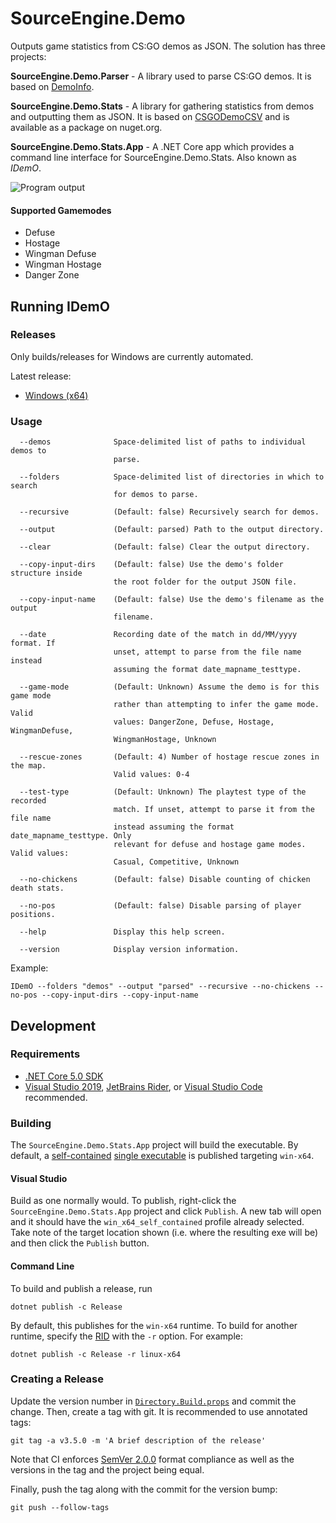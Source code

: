 # SourceEngine.Demo

Outputs game statistics from CS:GO demos as JSON. The solution has three projects:

**SourceEngine.Demo.Parser** - A library used to parse CS:GO demos. It is based on [DemoInfo][9].

**SourceEngine.Demo.Stats** - A library for gathering statistics from demos and outputting them as JSON. It is based on [CSGODemoCSV][12] and is available as a package on nuget.org.

**SourceEngine.Demo.Stats.App** - A .NET Core app which provides a command line interface for SourceEngine.Demo.Stats. Also known as _IDemO_.

![Program output](https://user-images.githubusercontent.com/1515135/115470721-9985c780-a1eb-11eb-8bb9-f2351c019c3c.png)

#### Supported Gamemodes

- Defuse
- Hostage
- Wingman Defuse
- Wingman Hostage
- Danger Zone

## Running IDemO

### Releases

Only builds/releases for Windows are currently automated.

Latest release:

* [Windows (x64)][1]

### Usage

```
  --demos              Space-delimited list of paths to individual demos to
                       parse.

  --folders            Space-delimited list of directories in which to search
                       for demos to parse.

  --recursive          (Default: false) Recursively search for demos.

  --output             (Default: parsed) Path to the output directory.

  --clear              (Default: false) Clear the output directory.

  --copy-input-dirs    (Default: false) Use the demo's folder structure inside
                       the root folder for the output JSON file.

  --copy-input-name    (Default: false) Use the demo's filename as the output
                       filename.

  --date               Recording date of the match in dd/MM/yyyy format. If
                       unset, attempt to parse from the file name instead
                       assuming the format date_mapname_testtype.

  --game-mode          (Default: Unknown) Assume the demo is for this game mode
                       rather than attempting to infer the game mode. Valid
                       values: DangerZone, Defuse, Hostage, WingmanDefuse,
                       WingmanHostage, Unknown

  --rescue-zones       (Default: 4) Number of hostage rescue zones in the map.
                       Valid values: 0-4

  --test-type          (Default: Unknown) The playtest type of the recorded
                       match. If unset, attempt to parse it from the file name
                       instead assuming the format date_mapname_testtype. Only
                       relevant for defuse and hostage game modes. Valid values:
                       Casual, Competitive, Unknown

  --no-chickens        (Default: false) Disable counting of chicken death stats.

  --no-pos             (Default: false) Disable parsing of player positions.

  --help               Display this help screen.

  --version            Display version information.
```

Example:

```
IDemO --folders "demos" --output "parsed" --recursive --no-chickens --no-pos --copy-input-dirs --copy-input-name
```

## Development

### Requirements

* [.NET Core 5.0 SDK][2]
* [Visual Studio 2019][3], [JetBrains Rider][4], or [Visual Studio Code][5] recommended.

### Building

The `SourceEngine.Demo.Stats.App` project will build the executable. By default, a [self-contained][6] [single executable][7] is published targeting `win-x64`.

#### Visual Studio

Build as one normally would. To publish, right-click the `SourceEngine.Demo.Stats.App` project and click `Publish`. A new tab will open and it should have the `win_x64_self_contained` profile already selected. Take note of the target location shown (i.e. where the resulting exe will be) and then click the `Publish` button.

#### Command Line

To build and publish a release, run

```
dotnet publish -c Release
```

By default, this publishes for the `win-x64` runtime. To build for another runtime, specify the [RID][8] with the `-r` option. For example:

```
dotnet publish -c Release -r linux-x64
```

### Creating a Release

Update the version number in [`Directory.Build.props`][10] and commit the change. Then, create a tag with git. It is recommended to use annotated tags:

```
git tag -a v3.5.0 -m 'A brief description of the release'
```

Note that CI enforces [SemVer 2.0.0][11] format compliance as well as the versions in the tag and the project being equal.

Finally, push the tag along with the commit for the version bump:

```
git push --follow-tags
```

[1]: https://github.com/source-engine-discord/SourceEngine.Demo/releases/latest/download/IDemO_win-x64.zip
[2]: https://dotnet.microsoft.com/download/dotnet/5.0
[3]: https://visualstudio.microsoft.com/
[4]: https://www.jetbrains.com/rider/
[5]: https://code.visualstudio.com/
[6]: https://docs.microsoft.com/en-us/dotnet/core/deploying/index#self-contained-deployments-scd
[7]: https://docs.microsoft.com/en-us/dotnet/core/whats-new/dotnet-core-3-0#single-file-executables
[8]: https://docs.microsoft.com/en-us/dotnet/core/rid-catalog
[9]: https://github.com/StatsHelix/demoinfo/
[10]: Directory.Build.props
[11]: https://semver.org/spec/v2.0.0.html
[12]: https://github.com/Terri00/CSGODemoCSV
